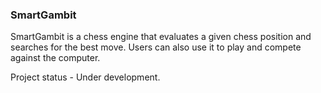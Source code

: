 ### SmartGambit

SmartGambit is a chess engine that evaluates a given chess position and searches for the best move. Users can also use it to play and compete against the computer. 

Project status - Under development.
